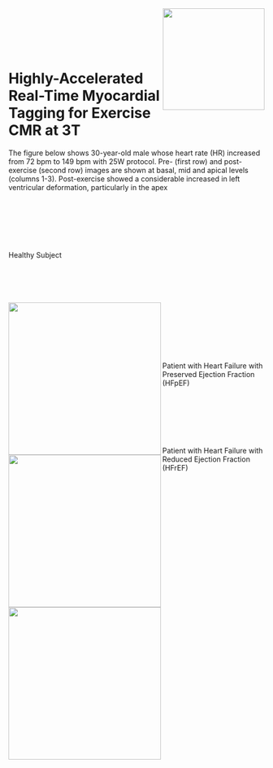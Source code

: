 <img src='imgs/landmarks.gif' align="right" width=200>

<br><br><br><br>

# Highly-Accelerated Real-Time Myocardial Tagging for Exercise CMR at 3T

The figure below shows 30-year-old male whose heart rate (HR) increased from 72 bpm to 149 bpm with 25W protocol. Pre- (first row) and post-exercise (second row) images are shown at basal, mid and apical levels (columns 1-3). Post-exercise showed a considerable increased in left ventricular deformation, particularly in the apex

<br><br><br><br><br><br>
Healthy Subject
<br><br><br><br><br><br>
<img src='videos/Healthy1.gif'  align="left"  width=300>

<br><br><br><br><br><br>
Patient with Heart Failure with Preserved Ejection Fraction (HFpEF)
<img src='videos/HFpEF1.gif'  align="left"  width=300>

<br><br><br><br><br><br>
Patient with Heart Failure with Reduced Ejection Fraction (HFrEF)
<img src='videos/HFrEF1.gif'  align="left"  width=300>